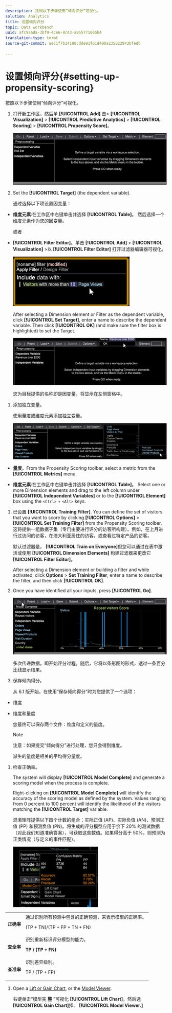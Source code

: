 ```yaml
---
description: 按照以下步骤使用“倾向评分”可视化。
solution: Analytics
title: 设置倾向评分
topic: Data workbench
uuid: afc9aada-3bf9-4ce6-8c43-a955771065b4
translation-type: tm+mt
source-git-commit: aec1f7b14198cdde91f61d490a235022943bfedb

---
```



# 设置倾向评分{#setting-up-propensity-scoring}

按照以下步骤使用“倾向评分”可视化。

1. 打开新工作区，然后单 **[!UICONTROL Add]** 击> **[!UICONTROL Visualization]** > **[!UICONTROL Predictive Analytics]** > **[!UICONTROL Scoring]** > **[!UICONTROL Propensity Score]**。

   ![](assets/propensity_visualization.png)

1. Set the **[!UICONTROL Target]** (the dependent variable).

   通过选择以下项设置因变量：

* **维度元素**:在工作区中右键单击并选择 **[!UICONTROL Table]**。 然后选择一个维度元素作为您的因变量。

   或者

* **[!UICONTROL Filter Editor]**。单击 **[!UICONTROL Add]** > **[!UICONTROL Visualization]** >以 **[!UICONTROL Filter Editor]** 打开过滤器编辑器可视化。

   ![](assets/propensity_visualization_filter_editor.png)

   After selecting a Dimension element or Filter as the dependent variable, click **[!UICONTROL Set Target]**, enter a name to describe the dependent variable. Then click **[!UICONTROL OK]** (and make sure the filter box is highlighted) to set the Target.

   ![](assets/propensity_visualization_setTarget.png)

   您为目标提供的名称即是因变量，将显示在左侧窗格中。
1. 添加独立变量。

   使用量度或维度元素添加独立变量。

   ![](assets/propensity_visualization_metrics.png)

* **量度**。From the Propensity Scoring toolbar, select a metric from the **[!UICONTROL Metrics]** menu.

* **维度元素**:在工作区中右键单击并选择 **[!UICONTROL Table]**。 Select one or more Dimension elements and drag to the left column under **[!UICONTROL Independent Variables]** or to the **[!UICONTROL Element]** box using the `<Ctrl>` + `<Alt>` keys.

1. 已设置 **[!UICONTROL Training Filter]**. You can define the set of visitors that you want to score by clicking **[!UICONTROL Options]** > **[!UICONTROL Set Training Filter]** from the Propensity Scoring toolbar. 这将提供一组数据子集（专门由要进行评分的访客所构建）。例如，在上月进行过访问的访客，在澳大利亚居住的访客，或查看过特定产品的访客。

   默认过滤器是， **[!UICONTROL Train on Everyone]**&#x200B;但您可以通过在表中激活或使用 **[!UICONTROL Dimension Elements]** 构建过滤器来更改它 **[!UICONTROL Filter Editor]**。

   After selecting a Dimension element or building a filter and while activated, click **Options** > **Set Training Filter**, enter a name to describe the filter, and then click **[!UICONTROL OK]**.
1. Once you have identified all your inputs, press **[!UICONTROL Go]**.

   ![](assets/propensity_visualization_GO.png)

   多次传递数据，即开始评分过程。随后，它将以条形图的形式，透过一条百分比线显示结果。
1. 保存倾向得分。

   从 6.1 版开始，在使用“保存倾向得分”时为您提供了一个选项：

* 维度
* 维度和量度

   您最终可以保存两个文件：维度和定义的量度。

   >[!NOTE]
   >
   >注意：如果提交“倾向得分”进行处理，您只会得到维度。

   派生的量度是相关的平均得分量度。
1. 检查正确率。

   The system will display **[!UICONTROL Model Complete]** and generate a scoring model when the process is complete.

   Right-clicking on **[!UICONTROL Model Complete]** will identify the accuracy of the scoring model as defined by the system. Values ranging from 0 percent to 100 percent will identify the likelihood of the visitors matching the **[!UICONTROL Target]** variable.

   混淆矩阵提供以下四个计数的组合：实际正值 (AP)、实际负值 (AN)、预测正值 (PP) 和预测负值 (PN)。将生成的评分模型应用于余下 20% 的测试数据（对此我们知道准确答案），可获取这些数值。如果得分高于 50%，则预测为正类情况（与定义的事件匹配）。

   ![](assets/propensity_lift_gain_1.png)

<table id="table_154BDD6D294C4ED1B8C15EC33B74B199"> 
 <tbody> 
  <tr> 
   <td colname="col1"><b>正确率</b> </td> 
   <td colname="col2"> 通过识别所有预测中包含的正确预测，来表示模型的正确率。 <p>(TP + TN)/(TP + FP + TN + FN) </p> </td> 
  </tr> 
  <tr> 
   <td colname="col1"><b>查全率</b> </td> 
   <td colname="col2"> 识别重新标识评分模型的能力。 <p><b>TP / (TP + FN)</b> </p> </td> 
  </tr> 
  <tr> 
   <td colname="col1"><b>查准率</b> </td> 
   <td colname="col2">识别差异级别。 <p>TP / (TP + FP) </p> </td> 
  </tr> 
 </tbody> 
</table>

1. Open a [Lift or Gain Chart](../../../../home/c-get-started/c-analysis-vis/c-visitor-propensity/c-propensity-gain-lift-chart.md#concept-0d049f6baf534f7fb97f271843ba6c4a), or the [Model Viewer](../../../../home/c-get-started/c-analysis-vis/c-visitor-propensity/c-propensity-model-viewer.md#concept-9f2593a8218140b7bd132a4c74e159f9).

   右键单击“模型完 **整** ”可视化 **[!UICONTROL Lift Chart]**，然后选 **[!UICONTROL Gain Chart]**&#x200B;择、 **[!UICONTROL Model Viewer.]**
